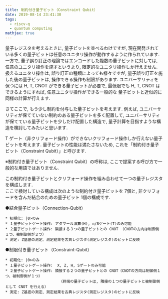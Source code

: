 ```yaml
---
title: 制約付き量子ビット（Constraint Qubit）
date: 2019-08-14 23:41:30
tags:
  - riscv-q
  - quantum computing
mathjax: true
---
```


<!-- md about-riscv-q.md -->

量子レジスタを考えるときに, 量子ビットを並べるわけですが, 現在開発されている多くの量子ビットは任意のユニタリ操作が動作するように作られています.  
一方で, 量子誤り訂正の理論ではエンコードした複数の量子ビットに対しては, 任意のユニタリ操作を施すというより, 限定的なユニタリ操作しか行えません.  
扱えるユニタリ操作は, 誤り訂正の種類によっても様々ですが, 量子誤り訂正を施した後の量子ビットは, 操作できる操作も制限があります. 
ユニバーサリティを保つには H, T, CNOT ができる量子ビットが必要で, 最低限でも H, T, CNOT はできるようにすれば, 任意ユニタリ操作ができる一般的な
量子ビットと近似的に同様の計算が行えます. 

さてここで, もう少し制約を付与した量子ビットを考えます. 例えば, ユニバーサリティが保てていない制約のある量子ビットを多く配置して, 
ユニバーサリティが保てている量子ビットを少しだけ配置した構造で, 量子計算を目指すような構造を検討してみたいと思います.  

T ゲート（非クリフォード操作）ができないクリフォード操作しか行えない量子ビットを考えます. 量子ビットの性能は満たさないため, これを「制約付き量子ビット（Constraint Qubit）」と呼びます.  

※制約付き量子ビット（Constraint Qubit）の呼称は, ここで提案する呼び方で一般的な用語ではありません.  

この制約付き量子ビットとクリフォード操作を組み合わせて一つの量子レジスタを構成します.  
ここで検討している構成は次のような制約付き量子ビットを 7個と, 非クリフォードを含んだ結合のための量子ビット 1個の構成です.  

●結合量子ビット（Connection-Qubit）  

    * 初期化: |0>のみ  
    * １量子ビットゲート操作: アダマール演算(H), π/8ゲート(T)のみ可能
    * ２量子ビットゲート操作: 隣接する３つの量子ビットとの CNOT （CNOTの方向は制御側１つ、被制御側が２つ）  
    * 測定: Z基底の測定、測定結果を古典レジスタ(測定レジスタ)のビットに反映  

●制限付き量子ビット（Constraint-Qubit）  

    * 初期化: |0>のみ  
    * １量子ビットゲート操作:	X, Z, H, Sゲートのみ可能  
    * ２量子ビットゲート操作: 隣接する２つの量子ビットとの CNOT（CNOTの方向は制御側１つ、被制御側が１つ）  
                            （終端の量子ビットは, 隣接の１つの量子ビットと被制御側として CNOT を行える）
    * 測定: Z基底の測定、測定結果を古典レジスタ(測定レジスタ)のビットに反映


